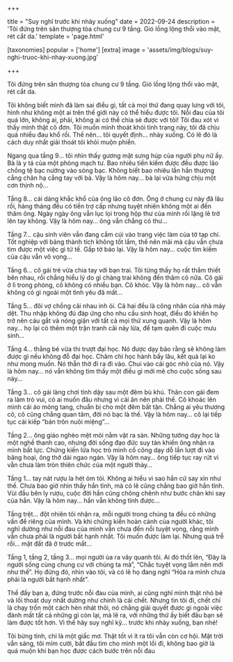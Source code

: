 +++

title = "Suy nghĩ trước khi nhảy xuống"
date = 2022-09-24
description = 'Tôi đứng trên sân thượng tòa chung cư 9 tầng. Gió lồng lộng thổi vào mặt, rét cắt da.'
template = 'page.html'

[taxonomies]
popular = ['home']
[extra]
image = 'assets/img/blogs/suy-nghi-truoc-khi-nhay-xuong.jpg'

+++

Tôi đứng trên sân thượng tòa chung cư 9 tầng. Gió lồng lộng thổi vào mặt, rét cắt da.

Tôi không biết mình đã làm sai điều gì, tất cả mọi thứ đang quay lưng với tôi, hình như không một ai trên thế giới này có thể hiểu được tôi. Nỗi đau của tôi quá lớn, không ai, phải, không ai có thể chia sẻ được với tôi! Tôi đau xót vì thấy mình thật cô đơn. Tôi muốn mình thoát khỏi tình trạng này, tôi đã chịu quá nhiều đau khổ rồi. Thế nên... tôi quyết định… nhảy xuống. Có lẽ đó là cách duy nhất giải thoát tôi khỏi muộn phiền.

Ngang qua tầng 9… tôi nhìn thấy gương mặt sưng húp của người phụ nữ ấy. Bà là y tá của một phòng mạch tư. Bao nhiêu tiền kiếm được đều được lão chồng tệ bạc nướng vào sòng bạc. Không biết bao nhiêu lần hắn thượng cẳng chân hạ cẳng tay với bà. Vậy là hôm nay... bà lại vừa hứng chịu một cơn thịnh nộ…

Tầng 8… cái dáng khắc khổ của ông lão cô đơn. Ông ở chung cư này đã lâu rồi, hàng tháng đều có tiền trợ cấp nhưng tuyệt nhiên không một ai đến thăm ông. Ngày ngày ông vẫn lục lọi trong hộp thư của mình rồi lặng lẽ trở lên tay không. Vậy là hôm nay… ông vẫn chẳng có thư…

Tầng 7… cậu sinh viên vẫn đang cắm cúi vào trang việc làm của tờ tạp chí. Tốt nghiệp với bảng thành tích không tốt lắm, thế nên mãi mà cậu vẫn chưa tìm được một việc gì tử tế. Gấp tờ báo lại. Vậy là hôm nay… cuộc tìm kiếm của cậu vẫn vô vọng…

Tầng 6… cô gái trẻ vừa chia tay với bạn trai. Tôi từng thấy họ rất thắm thiết bên nhau, rồi chẳng hiểu lý do gì chàng trai không đến thăm cô nữa. Cô gái ở lì trong phòng, cô không có nhiều bạn. Cô khóc. Vậy là hôm nay… cô vẫn không có gì ngoài một tình yêu đã mất…

Tầng 5… đôi vợ chồng cãi nhau inh ỏi. Cả hai đều là công nhân của nhà máy dệt. Thu nhập không đủ đáp ứng cho nhu cầu sinh hoạt, điều đó khiến họ trở nên cáu gắt và nóng giận với tất cả mọi thứ xung quanh. Vậy là hôm nay… họ lại có thêm một trận tranh cãi nảy lửa, để tạm quên đi cuộc mưu sinh…

Tầng 4… thằng bé vừa thi trượt đại học. Nó được dạy bảo rằng sẽ không làm được gì nếu không đỗ đại học. Chăm chỉ học hành bấy lâu, kết quả lại ko như mong muốn. Nó thẫn thờ đi ra đi vào. Chui vào cái góc nhỏ của nó. Vậy là hôm nay… nó vẫn không tìm thấy một điều gì mới mẻ cho cuộc sống sau này…

Tầng 3… cô gái làng chơi tỉnh dậy sau một đêm bù khú. Thân con gái đem ra làm trò vui, có ai muốn đâu nhưng vì cái ăn nên phải thế. Cô khoác lên mình cái áo mỏng tang, chuẩn bị cho một đêm bất tận. Chẳng ai yêu thương cô, cô cũng chẳng quan tâm, đời nó bạc là thế. Vậy là hôm nay… cô lại tiếp tục cái kiếp “bán trôn nuôi miệng”…

Tầng 2… ông giáo nghèo mệt mỏi nằm vật ra sàn. Những tưởng dạy học là một nghề thanh cao, nhưng đời sống đạo đức suy tàn khiến ông nhận ra mình bất lực. Chứng kiến lứa học trò mình cố công dạy dỗ lần lượt đi vào băng hoại, ông thở dài ngao ngán. Vậy là hôm nay… ông tiếp tục ray rứt vì vẫn chưa làm tròn thiên chức của một người thày…

Tầng 1… tay nát rượu la hét ỏm tỏi. Không ai hiểu vì sao hắn cứ say xỉn như thế. Chưa bao giờ nhìn thấy hắn tỉnh, mà có lẽ cũng chẳng bao giờ hắn tỉnh. Vùi đầu bên ly rượu, cuộc đời hắn cũng chông chênh như bước chân khi say của hắn. Vậy là hôm nay… hắn vẫn không tỉnh được…

Tầng trệt… đột nhiên tôi nhận ra, mỗi người trong chúng ta đều có những vấn đề riêng của mình. Và khi chứng kiến hoàn cảnh của người khác, tôi nghĩ dường như nỗi đau của mình vẫn chưa đến nỗi tuyệt vọng, rằng mình vẫn chưa phải là người bất hạnh nhất. Tôi muốn được làm lại. Nhưng quá trễ rồi… mặt đất đã ở trước mắt…

Tầng 1, tầng 2, tầng 3… mọi người ùa ra vây quanh tôi. Ai đó thốt lên, “Đây là người sống cùng chung cư với chúng ta mà”, “Chắc tuyệt vọng lắm nên mới như thế”. Họ đứng đó, nhìn vào tôi, và có lẽ họ đang nghĩ “Hóa ra mình chưa phải là người bất hạnh nhất”.

Thế đấy bạn ạ, đứng trước nỗi đau của mình, ai cũng nghĩ mình thật nhỏ bé và lối thoát duy nhất dường như chính là cái chết. Nhưng tin tôi đi, chết chỉ là chạy trốn một cách hèn nhát thôi, nó chẳng giải quyết được gì ngoài việc đánh mất tất cả những gì còn lại, mà lẽ ra, với những thứ ấy biết đâu bạn sẽ làm được tốt hơn. Vì thế hãy suy nghĩ kỹ... trước khi nhảy xuống, bạn nhé!

Tôi bừng tỉnh, chỉ là một giấc mơ. Thật tốt vì ít ra tôi vẫn còn cơ hội. Mặt trời vẫn sáng, tôi mỉm cười, bắt đầu tìm cho mình một lối đi, không bao giờ là quá muộn khi bạn học được cách bước trên nỗi đau
